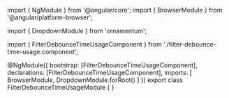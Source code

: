 import { NgModule } from '@angular/core';
import { BrowserModule } from '@angular/platform-browser';
  
import { DropdownModule } from 'ornamentum';
  
import { FilterDebounceTimeUsageComponent } from './filter-debounce-time-usage.component';

@NgModule({
 bootstrap: [FilterDebounceTimeUsageComponent],
 declarations: [FilterDebounceTimeUsageComponent],
 imports: [
    BrowserModule, 
    DropdownModule.forRoot()
  ]
})
export class FilterDebounceTimeUsageModule {
}
